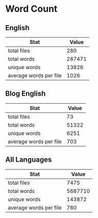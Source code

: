# Word Count

## English

Stat | Value
---- | -----
total files | 280
total words | 287471
unique words | 13828
average words per file | 1026

## Blog English

Stat | Value
---- | -----
total files | 73
total words | 51322
unique words | 6251
average words per file | 703

## All Languages

Stat | Value
---- | -----
total files | 7475
total words | 5687710
unique words | 143872
average words per file | 760
